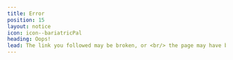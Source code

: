 ```yaml
---
title: Error
position: 15
layout: notice
icon: icon--bariatricPal
heading: Oops!
lead: The link you followed may be broken, or <br/> the page may have been removed
---
```


